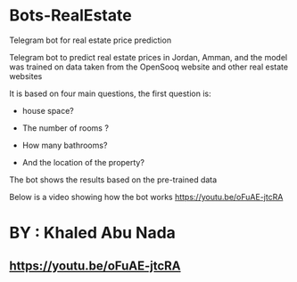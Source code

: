 # Bots-RealEstate
Telegram bot for real estate price prediction

Telegram bot to predict real estate prices in Jordan, Amman, and the model was trained on data taken from the OpenSooq website and other real estate websites

It is based on four main questions, the first question is:

* house space?

* The number of rooms ?

* How many bathrooms?

* And the location of the property?

The bot shows the results based on the pre-trained data

Below is a video showing how the bot works
https://youtu.be/oFuAE-jtcRA

# BY : Khaled Abu Nada

## https://youtu.be/oFuAE-jtcRA

